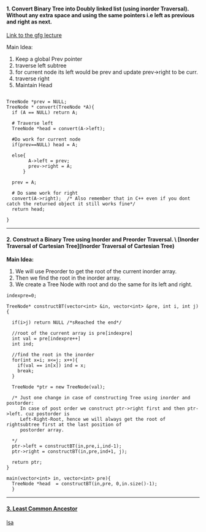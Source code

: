 #### 1. Convert Binary Tree into Doubly linked list (using inorder Traversal). Without any extra space and using the same pointers i.e left as previous and right as next.
[Link to the gfg lecture](https://practice.geeksforgeeks.org/tracks/DSASP-Tree/?batchId=154&tab=1)

Main Idea:
1. Keep a global Prev pointer
2. traverse left subtree
3. for current node its left would be prev and update prev->right to be curr.
4. traverse right
5. Maintain Head
```

TreeNode *prev = NULL;
TreeNode * convert(TreeNode *A){
  if (A == NULL) return A;
  
  # Traverse left
  TreeNode *head = convert(A->left);
  
  #Do work for current node
  if(prev==NULL) head = A;
  
  else{
        A->left = prev;
        prev->right = A;
      }
  
  prev = A;
  
  # Do same work for right
  convert(A->right);  /* Also remember that in C++ even if you dont catch the returned object it still works fine*/
  return head;
  
}
```

---


#### 2. Construct a Binary Tree using Inorder and Preorder Traversal. \ [Inorder Traversal of Cartesian Tree](Inorder Traversal of Cartesian Tree)
**Main Idea:**  
1. We will use Preorder to get the root of the current inorder array.
2. Then we find the root in the inorder array.
3. We create a Tree Node with root and do the same for its left and right.

```
indexpre=0;

TreeNode* constructBT(vector<int> &in, vector<int> &pre, int i, int j){
  
  if(i>j) return NULL /*sReached the end*/  
  
  //root of the current array is pre[indexpre]
  int val = pre[indexpre++]
  int ind;
  
  //find the root in the inorder
  for(int x=i; x<=j; x++){
    if(val == in[x]) ind = x;
    break;  
  } 
  
  TreeNode *ptr = new TreeNode(val);
  
  /* Just one change in case of constructing Tree using inorder and postorder:
     In case of post order we construct ptr->right first and then ptr->left. cuz postorder is
     Left-Right-Root, hence we will always get the root of rightsubtree first at the last position of 
     postorder array.
  
  */
  ptr->left = constructBT(in,pre,i,ind-1);
  ptr->right = constructBT(in,pre,ind+1, j);
  
  return ptr; 
}

main(vector<int> in, vector<int> pre){
  TreeNode *head  = constructBT(in,pre, 0,in.size()-1);
  }
```
---
#### [3. Least Common Ancestor](https://www.interviewbit.com/old/problems/least-common-ancestor/)
[lsa]()
